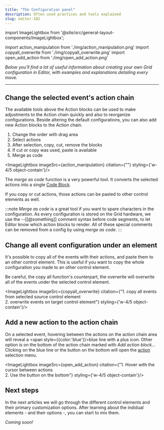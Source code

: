 ```yaml
---
title: "The Configuration panel"
description: Often used practices and tools explained
slug: editor-102
---
```


import ImageLightbox from '@site/src/general-layout-components/ImageLightbox';

import action_manipulation from './img/action_manipulation.png'
import copyall_overwrite from './img/copyall_overwrite.png'
import open_add_action from './img/open_add_action.png'

*Below you'll find a lot of useful information about creating your own Grid configuration in Editor, with examples and explanations detailing every move.*


---



## Change the selected event's action chain


The available tools above the Action blocks can be used to make adjustments to the Action chain quickly and also to reorganize configurations. Beside altering the default configurations, you can also add new Action blocks to the Action chain.

1. Change the order with drag area
2. Select actions
3. After selection, copy, cut, remove the blocks
4. If cut or copy was used, paste is available
5. Merge as code

<ImageLightbox imageSrc={action_manipulation} citation={""} styling={'w-4/5 object-contain'}/>

The *merge as code* function is a very powerful tool. It converts the selected actions into a single [Code Block](/wiki/actions/code/code-block).

If you copy or cut actions, those actions can be pasted to other control elements as well.

:::note
*Merge as code* is a great tool if you want to spare characters in the configuration. As every configuration is stored on the Grid hardware, we use the --[[@something]] comment syntax before code segments, to let Editor know which action blocks to render. All of these special comments can be removed from a config by using *merge as code*.
:::

## Change all event configuration under an element

It's possible to copy all of the events with their actions, and paste them to an other control element. This is useful if you want to copy the whole configuration you made to an other control element.

Be careful, the copy all function's counterpart, the overwrite will overwrite all of the events under the selected control element.

<ImageLightbox imageSrc={copyall_overwrite} citation={"1. copy all events from selected source control element<br>2. overwrite events on target control element"} styling={'w-4/5 object-contain'}/>

## Add a new action to the action chain

On a selected event, hovering between the actions on the action chain area will reveal a <span style={{color:'blue'}}>blue line with a plus icon</span>. Other option is on the bottom of the action chain marked with *Add action block...* Clicking on the blue line or the button on the bottom will open the [action](/category/actions) selection menu.

<ImageLightbox imageSrc={open_add_action} citation={"1. Hover with the cursor between actions<br>2. Use the button on the bottom"} styling={'w-4/5 object-contain'}/>

## Next steps

In the next articles we will go through the different control elements and their primary customization options. After learning about the indidual elements - and their options -, you can start to mix them. 

*Coming soon!*

<!-- 
The table below should help you find the right starting point for you.
| Controller  | Primary events |
| ----------- | ----------- |
| PO16 | [potmeter](/guides/how-to-grid-editor/potmeter) |
| BU16 | [button](/guides/how-to-grid-editor/button) |
| EN16 | [encoder](/guides/how-to-grid-editor/encoder), [button](/guides/how-to-grid-editor/button) |
| PBF4 | [potmeter](/guides/how-to-grid-editor/potmeter) |
| EF44 | [encoder](/guides/how-to-grid-editor/encoder), [button](/guides/how-to-grid-editor/button), [potmeter](/guides/how-to-grid-editor/potmeter) | -->






